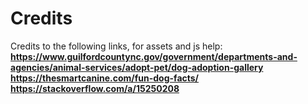 # Credits

Credits to the following links, for assets and js help:
__https://www.guilfordcountync.gov/government/departments-and-agencies/animal-services/adopt-pet/dog-adoption-gallery
\
https://thesmartcanine.com/fun-dog-facts/
\
https://stackoverflow.com/a/15250208__